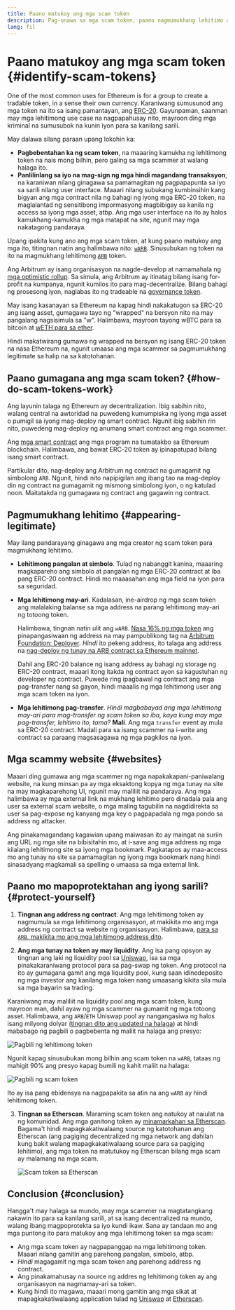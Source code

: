 ```yaml
---
title: Paano matukoy ang mga scam token
description: Pag-unawa sa mga scam token, paano nagmumukhang lehitimo ang mga ito, at kung paano maiiwasan ang mga ito.
lang: fil
---
```


# Paano matukoy ang mga scam token {#identify-scam-tokens}

One of the most common uses for Ethereum is for a group to create a tradable token, in a sense their own currency. Karaniwang sumusunod ang mga token na ito sa isang pamantayan, ang [ERC-20](/developers/docs/standards/tokens/erc-20/). Gayunpaman, saanman may mga lehitimong use case na nagpapahusay nito, mayroon ding mga kriminal na sumusubok na kunin iyon para sa kanilang sarili.

May dalawa silang paraan upang lokohin ka:

- **Pagbebentahan ka ng scam token**, na maaaring kamukha ng lehitimong token na nais mong bilhin, pero galing sa mga scammer at walang halaga ito.
- **Panlilinlang sa iyo na mag-sign ng mga hindi magandang transaksyon**, na karaniwan nilang ginagawa sa pamamagitan ng pagpapapunta sa iyo sa sarili nilang user interface. Maaari nilang subukang kumbinsihin kang bigyan ang mga contract nila ng bahagi ng iyong mga ERC-20 token, na maglalantad ng sensitibong impormasyong magbibigay sa kanila ng access sa iyong mga asset, atbp. Ang mga user interface na ito ay halos kamukhang-kamukha ng mga matapat na site, ngunit may mga nakatagong pandaraya.

Upang ipakita kung ano ang mga scam token, at kung paano matukoy ang mga ito, titingnan natin ang halimbawa nito: [`wARB`](https://etherscan.io/token/0xb047c8032b99841713b8e3872f06cf32beb27b82). Sinusubukan ng token na ito na magmukhang lehitimong [`ARB`](https://etherscan.io/address/0xb50721bcf8d664c30412cfbc6cf7a15145234ad1) token.

<ExpandableCard
title="Ano ang ARB?"
contentPreview=''>

Ang Arbitrum ay isang organisasyon na nagde-develop at namamahala ng [mga optimistic rollup](/developers/docs/scaling/optimistic-rollups/). Sa simula, ang Arbitrum ay itinatag bilang isang for-profit na kumpanya, ngunit kumilos ito para mag-decentralize. Bilang bahagi ng prosesong iyon, naglabas ito ng tradeable na [governance token](/dao/#token-based-membership).

</ExpandableCard>

<ExpandableCard
title="Bakit tinatawag na wARB ang scam token?"
contentPreview=''>

May isang kasanayan sa Ethereum na kapag hindi nakakatugon sa ERC-20 ang isang asset, gumagawa tayo ng "wrapped" na bersyon nito na may pangalang nagsisimula sa "w". Halimbawa, mayroon tayong wBTC para sa bitcoin at <a href="https://cointelegraph.com/news/what-is-wrapped-ethereum-weth-and-how-does-it-work">wETH para sa ether</a>.

Hindi makatwirang gumawa ng wrapped na bersyon ng isang ERC-20 token na nasa Ethereum na, ngunit umaasa ang mga scammer sa pagmumukhang legitimate sa halip na sa katotohanan.

</ExpandableCard>

## Paano gumagana ang mga scam token? {#how-do-scam-tokens-work}

Ang layunin talaga ng Ethereum ay decentralization. Ibig sabihin nito, walang central na awtoridad na puwedeng kumumpiska ng iyong mga asset o pumigil sa iyong mag-deploy ng smart contract. Ngunit ibig sabihin rin nito, puwedeng mag-deploy ng anumang smart contract ang mga scammer.

<ExpandableCard
title="Ano ang mga matalinong kontrata?"
contentPreview=''>

Ang [mga smart contract](/developers/docs/smart-contracts/) ang mga program na tumatakbo sa Ethereum blockchain. Halimbawa, ang bawat ERC-20 token ay ipinapatupad bilang isang smart contract.

</ExpandableCard>

Partikular dito, nag-deploy ang Arbitrum ng contract na gumagamit ng simbolong `ARB`. Ngunit, hindi nito napipigilan ang ibang tao na mag-deploy din ng contract na gumagamit ng mismong simbolong iyon, o ng katulad noon. Maitatakda ng gumagawa ng contract ang gagawin ng contract.

## Pagmumukhang lehitimo {#appearing-legitimate}

May ilang pandarayang ginagawa ang mga creator ng scam token para magmukhang lehitimo.

- **Lehitimong pangalan at simbolo**. Tulad ng nabanggit kanina, maaaring magkapareho ang simbolo at pangalan ng mga ERC-20 contract at iba pang ERC-20 contract. Hindi mo maaasahan ang mga field na iyon para sa seguridad.

- **Mga lehitimong may-ari**. Kadalasan, ine-airdrop ng mga scam token ang malalaking balanse sa mga address na parang lehitimong may-ari ng totoong token.

  Halimbawa, tingnan natin ulit ang `wARB`. [Nasa 16% ng mga token](https://etherscan.io/token/0xb047c8032b99841713b8e3872f06cf32beb27b82?a=0x1c8db745abe3c8162119b9ef2c13864cd1fdd72f) ang pinapangasiwaan ng address na may pampublikong tag na [Arbitrum Foundation: Deployer](https://etherscan.io/address/0x1c8db745abe3c8162119b9ef2c13864cd1fdd72f). _Hindi_ ito pekeng address, ito talaga ang address na [nag-deploy ng tunay na ARB contract sa Ethereum mainnet](https://etherscan.io/tx/0x242b50ab4fe9896cb0439cfe6e2321d23feede7eeceb31aa2dbb46fc06ed2670).

  Dahil ang ERC-20 balance ng isang address ay bahagi ng storage ng ERC-20 contract, maaari itong itakda ng contract ayon sa kagustuhan ng developer ng contract. Puwede ring ipagbawal ng contract ang mga pag-transfer nang sa gayon, hindi maaalis ng mga lehitimong user ang mga scam token na iyon.

- **Mga lehitimong pag-transfer**. _Hindi magbabayad ang mga lehitimong may-ari para mag-transfer ng scam token sa iba, kaya kung may mga pag-transfer, lehitimo ito, tama?_ **Mali**. Ang mga `transfer` event ay mula sa ERC-20 contract. Madali para sa isang scammer na i-write ang contract sa paraang magsasagawa ng mga pagkilos na iyon.

## Mga scammy website {#websites}

Maaari ding gumawa ang mga scammer ng mga napakakapani-paniwalang website, na kung minsan pa ay mga eksaktong kopya ng mga tunay na site na may magkaparehong UI, ngunit may maliliit na pandaraya. Ang mga halimbawa ay mga external link na mukhang lehitimo pero dinadala pala ang user sa external scam website, o mga maling tagubilin na nagdidirekta sa user sa pag-expose ng kanyang mga key o pagpapadala ng mga pondo sa address ng attacker.

Ang pinakamagandang kagawian upang maiwasan ito ay maingat na suriin ang URL ng mga site na bibisitahin mo, at i-save ang mga address ng mga kilalang lehitimong site sa iyong mga bookmark. Pagkatapos ay maa-access mo ang tunay na site sa pamamagitan ng iyong mga bookmark nang hindi sinasadyang magkamali sa spelling o umaasa sa mga external link.

## Paano mo mapoprotektahan ang iyong sarili? {#protect-yourself}

1. **Tingnan ang address ng contract**. Ang mga lehitimong token ay nagmumula sa mga lehitimong organisasyon, at makikita mo ang mga address ng contract sa website ng organisasyon. Halimbawa, [para sa `ARB`, makikita mo ang mga lehitimong address dito](https://docs.arbitrum.foundation/deployment-addresses#token).

2. **Ang mga tunay na token ay may liquidity**. Ang isa pang opsyon ay tingnan ang laki ng liquidity pool sa [Uniswap](https://uniswap.org/), isa sa mga pinakakaraniwang protocol para sa pag-swap ng token. Ang protocol na ito ay gumagana gamit ang mga liquidity pool, kung saan idinedeposito ng mga investor ang kanilang mga token nang umaasang kikita sila mula sa mga bayarin sa trading.

Karaniwang may maliliit na liquidity pool ang mga scam token, kung mayroon man, dahil ayaw ng mga scammer na gumamit ng mga totoong asset. Halimbawa, ang `ARB`/`ETH` Uniswap pool ay nangangasiwa ng halos isang milyong dolyar ([tingnan dito ang updated na halaga](https://info.uniswap.org/#/pools/0x755e5a186f0469583bd2e80d1216e02ab88ec6ca)) at hindi mababago ng pagbili o pagbebenta ng maliit na halaga ang presyo:

![Pagbili ng lehitimong token](./uniswap-real.png)

Ngunit kapag sinusubukan mong bilhin ang scam token na `wARB`, tataas ng mahigit 90% ang presyo kapag bumili ng kahit maliit na halaga:

![Pagbili ng scam token](./uniswap-scam.png)

Ito ay isa pang ebidensya na nagpapakita sa atin na ang `wARB` ay hindi lehitimong token.

3. **Tingnan sa Etherscan**. Maraming scam token ang natukoy at naiulat na ng komunidad. Ang mga ganitong token ay [minamarkahan sa Etherscan](https://info.etherscan.com/etherscan-token-reputation/). Bagama't hindi mapagkakatiwalaang source ng katotohanan ang Etherscan (ang pagiging decentralized ng mga network ang dahilan kung bakit walang mapagkakatiwalaang source para sa pagiging lehitimo), ang mga token na matutukoy ng Etherscan bilang mga scam ay malamang na mga scam.

   ![Scam token sa Etherscan](./etherscan-scam.png)

## Conclusion {#conclusion}

Hangga't may halaga sa mundo, may mga scammer na magtatangkang nakawin ito para sa kanilang sarili, at sa isang decentralized na mundo, walang ibang magpoprotekta sa iyo kundi ikaw. Sana ay tandaan mo ang mga puntong ito para matukoy ang mga lehitimong token sa mga scam:

- Ang mga scam token ay nagpapanggap na mga lehitimong token. Maaari nilang gamitin ang parehong pangalan, simbolo, atbp.
- _Hindi_ magagamit ng mga scam token ang parehong address ng contract.
- Ang pinakamahusay na source ng addres ng lehitimong token ay ang organisasyon na nagmamay-ari sa token.
- Kung hindi ito magawa, maaari mong gamitin ang mga sikat at mapagkakatiwalaang application tulad ng [Uniswap](https://app.uniswap.org/#/swap) at [Etherscan](https://etherscan.io/).
